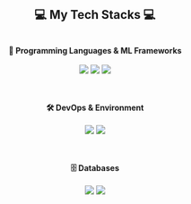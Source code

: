 <div align="center">
  <h2>💻 <strong>My Tech Stacks</strong> 💻</h2>
</div>

<div align="center">

  <br/>
  <strong>🧠 Programming Languages & ML Frameworks</strong><br/><br/>
  <img src="https://img.shields.io/badge/Python-3776AB.svg?style=for-the-badge&logo=Python&logoColor=white" />
  <img src="https://img.shields.io/badge/PyTorch-EE4C2C?style=for-the-badge&logo=PyTorch&logoColor=white" />
  <img src="https://img.shields.io/badge/TensorFlow-FF6F00?style=for-the-badge&logo=TensorFlow&logoColor=white" />

  <br/><br/>
  <strong>🛠️ DevOps & Environment</strong><br/><br/>
  <img src="https://img.shields.io/badge/Docker-2496ED?style=for-the-badge&logo=Docker&logoColor=white" />
  <img src="https://img.shields.io/badge/Linux-FCC624?style=for-the-badge&logo=Linux&logoColor=black" />

  <br/><br/>
  <strong>🗄️ Databases</strong><br/><br/>
  <img src="https://img.shields.io/badge/MySQL-4479A1?style=for-the-badge&logo=MySQL&logoColor=white" />
  <img src="https://img.shields.io/badge/MongoDB-47A248?style=for-the-badge&logo=MongoDB&logoColor=white" />

</div>
